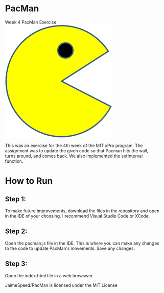 # PacMan
Week 4 PacMan Exercise 
<img src="PacMan1.png">

This was an exercise for the 4th week of the MIT xPro program.
The assignment was to update the given code so that Pacman hits the wall, turns around, and comes back.
We also implemented the setInterval function.

# How to Run

## Step 1:
To make future improvements, download the files in the repository and open in the IDE of your choosing. I recommend Visual Studio Code or XCode.

## Step 2: 
Open the pacman.js file in the IDE. This is where you can make any changes to the code to update PacMan's movements. Save any changes. 

## Step 3: 
Open the index.html file in a web browswer. 


JaimeSpeed/PacMan is licensed under the
MIT License
